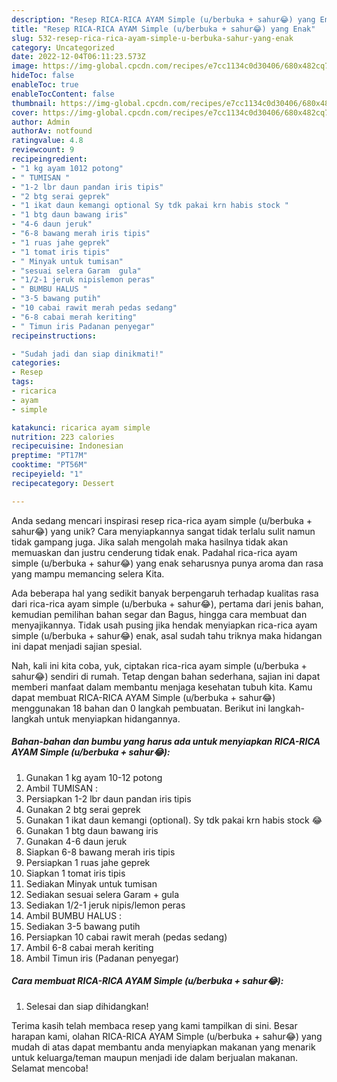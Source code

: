 ```yaml
---
description: "Resep RICA-RICA AYAM Simple (u/berbuka + sahur😂) yang Enak"
title: "Resep RICA-RICA AYAM Simple (u/berbuka + sahur😂) yang Enak"
slug: 532-resep-rica-rica-ayam-simple-u-berbuka-sahur-yang-enak
category: Uncategorized
date: 2022-12-04T06:11:23.573Z
image: https://img-global.cpcdn.com/recipes/e7cc1134c0d30406/680x482cq70/rica-rica-ayam-simple-uberbuka-sahur-foto-resep-utama.jpg
hideToc: false
enableToc: true
enableTocContent: false
thumbnail: https://img-global.cpcdn.com/recipes/e7cc1134c0d30406/680x482cq70/rica-rica-ayam-simple-uberbuka-sahur-foto-resep-utama.jpg
cover: https://img-global.cpcdn.com/recipes/e7cc1134c0d30406/680x482cq70/rica-rica-ayam-simple-uberbuka-sahur-foto-resep-utama.jpg
author: Admin
authorAv: notfound
ratingvalue: 4.8
reviewcount: 9
recipeingredient:
- "1 kg ayam 1012 potong"
- " TUMISAN "
- "1-2 lbr daun pandan iris tipis"
- "2 btg serai geprek"
- "1 ikat daun kemangi optional Sy tdk pakai krn habis stock "
- "1 btg daun bawang iris"
- "4-6 daun jeruk"
- "6-8 bawang merah iris tipis"
- "1 ruas jahe geprek"
- "1 tomat iris tipis"
- " Minyak untuk tumisan"
- "sesuai selera Garam  gula"
- "1/2-1 jeruk nipislemon peras"
- " BUMBU HALUS "
- "3-5 bawang putih"
- "10 cabai rawit merah pedas sedang"
- "6-8 cabai merah keriting"
- " Timun iris Padanan penyegar"
recipeinstructions:

- "Sudah jadi dan siap dinikmati!"
categories:
- Resep
tags:
- ricarica
- ayam
- simple

katakunci: ricarica ayam simple 
nutrition: 223 calories
recipecuisine: Indonesian
preptime: "PT17M"
cooktime: "PT56M"
recipeyield: "1"
recipecategory: Dessert

---
```





Anda sedang mencari inspirasi resep rica-rica ayam simple (u/berbuka + sahur😂) yang unik? Cara menyiapkannya sangat tidak terlalu sulit namun tidak gampang juga. Jika salah mengolah maka hasilnya tidak akan memuaskan dan justru cenderung tidak enak. Padahal rica-rica ayam simple (u/berbuka + sahur😂) yang enak seharusnya punya aroma dan rasa yang mampu memancing selera Kita.





Ada beberapa hal yang sedikit banyak berpengaruh terhadap kualitas rasa dari rica-rica ayam simple (u/berbuka + sahur😂), pertama dari jenis bahan, kemudian pemilihan bahan segar dan Bagus, hingga cara membuat dan menyajikannya. Tidak usah pusing jika hendak menyiapkan rica-rica ayam simple (u/berbuka + sahur😂) enak,      asal sudah tahu triknya maka hidangan ini dapat menjadi sajian spesial.





















Nah, kali ini kita coba, yuk, ciptakan rica-rica ayam simple (u/berbuka + sahur😂) sendiri di rumah. Tetap dengan bahan sederhana, sajian ini dapat memberi manfaat dalam membantu menjaga kesehatan tubuh kita. Kamu dapat membuat RICA-RICA AYAM Simple (u/berbuka + sahur😂) menggunakan 18 bahan dan 0 langkah pembuatan. Berikut ini langkah-langkah untuk menyiapkan hidangannya.

<!--inarticleads1-->

##### Bahan-bahan dan bumbu yang harus ada untuk menyiapkan RICA-RICA AYAM Simple (u/berbuka + sahur😂):

1. Gunakan 1 kg ayam 10-12 potong
1. Ambil  TUMISAN :
1. Persiapkan 1-2 lbr daun pandan iris tipis
1. Gunakan 2 btg serai geprek
1. Gunakan 1 ikat daun kemangi (optional). Sy tdk pakai krn habis stock 😂
1. Gunakan 1 btg daun bawang iris
1. Gunakan 4-6 daun jeruk
1. Siapkan 6-8 bawang merah iris tipis
1. Persiapkan 1 ruas jahe geprek
1. Siapkan 1 tomat iris tipis
1. Sediakan  Minyak untuk tumisan
1. Sediakan sesuai selera Garam + gula
1. Sediakan 1/2-1 jeruk nipis/lemon peras
1. Ambil  BUMBU HALUS :
1. Sediakan 3-5 bawang putih
1. Persiapkan 10 cabai rawit merah (pedas sedang)
1. Ambil 6-8 cabai merah keriting
1. Ambil  Timun iris (Padanan penyegar)




<!--inarticleads2-->

##### Cara membuat RICA-RICA AYAM Simple (u/berbuka + sahur😂):


1. Selesai dan siap dihidangkan!



Terima kasih telah membaca resep yang kami tampilkan di sini. Besar harapan kami, olahan RICA-RICA AYAM Simple (u/berbuka + sahur😂) yang mudah di atas dapat membantu anda menyiapkan makanan yang menarik untuk keluarga/teman maupun menjadi ide dalam berjualan makanan. Selamat mencoba!
